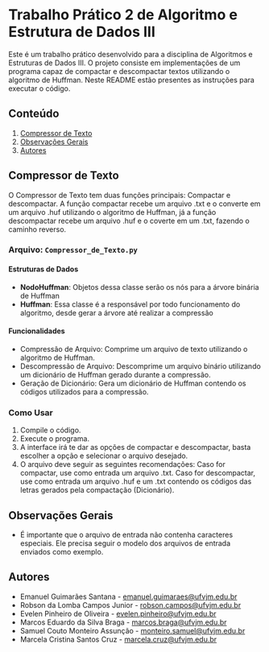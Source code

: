 # Trabalho Prático 2 de Algoritmo e Estrutura de Dados III
Este é um trabalho prático desenvolvido para a disciplina de Algoritmos e Estruturas de Dados III. O projeto consiste em implementações de um programa capaz de compactar e descompactar textos utilizando o algoritmo de Huffman. Neste README estão presentes as instruções para executar o código.

## Conteúdo

1. [Compressor de Texto](#compressor-de-texto)
2. [Observações Gerais](#observações-gerais)
3. [Autores](#autores)

## Compressor de Texto

O Compressor de Texto tem duas funções principais: Compactar e descompactar. A função compactar recebe um arquivo .txt e o converte em um arquivo .huf utilizando o algoritmo de Huffman, já a função descompactar recebe um arquivo .huf e o coverte em um .txt, fazendo o caminho reverso.

### Arquivo: `Compressor_de_Texto.py`

#### Estruturas de Dados
- **NodoHuffman**: Objetos dessa classe serão os nós para a árvore binária de Huffman
- **Huffman**: Essa classe é a responsável por todo funcionamento do algoritmo, desde gerar a árvore até realizar a compressão

#### Funcionalidades
- Compressão de Arquivo: Comprime um arquivo de texto utilizando o algoritmo de Huffman.
- Descompressão de Arquivo: Descomprime um arquivo binário utilizando um dicionário de Huffman gerado durante a compressão.
- Geração de Dicionário: Gera um dicionário de Huffman contendo os códigos utilizados para a compressão.
  
### Como Usar

1. Compile o código.
2. Execute o programa.
3. A interface irá te dar as opções de compactar e descompactar, basta escolher a opção e selecionar o arquivo desejado.
4. O arquivo deve seguir as seguintes recomendações: Caso for compactar, use como entrada um arquivo .txt. Caso for descompactar, use como entrada um arquivo .huf e um .txt contendo os códigos das letras gerados pela compactação (Dicionário).

## Observações Gerais
- É importante que o arquivo de entrada não contenha caracteres especiais. Ele precisa seguir o modelo dos arquivos de entrada enviados como exemplo.


## Autores
- Emanuel Guimarães Santana - emanuel.guimaraes@ufvjm.edu.br
- Robson da Lomba Campos Junior - robson.campos@ufvjm.edu.br
- Evelen Pinheiro de Oliveira - evelen.pinheiro@ufvjm.edu.br
- Marcos Eduardo da Silva Braga - marcos.braga@ufvjm.edu.br
- Samuel Couto Monteiro Assunção - monteiro.samuel@ufvjm.edu.br
- Marcela Cristina Santos Cruz - marcela.cruz@ufvjm.edu.br
